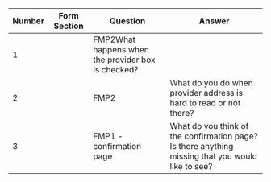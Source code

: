 |Number|Form Section|Question|Answer|
|---|---|---|---|
|1||FMP2What happens when the provider box is checked?||
|2||FMP2|What do you do when provider address is hard to read or not there?|From|
|3||FMP1 - confirmation page|What do you think of the confirmation page? Is there anything missing that you would like to see?|From|
